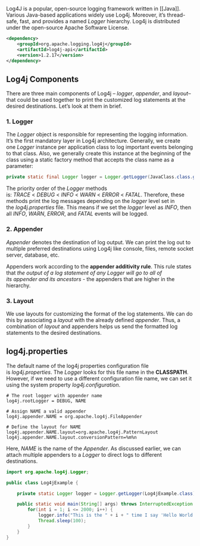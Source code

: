 Log4J is a popular, open-source logging framework written in [[Java]]. Various Java-based applications widely use Log4j. Moreover, it’s thread-safe, fast, and provides a named _Logger_ hierarchy. Log4j is distributed under the open-source Apache Software License.

```xml
<dependency> 
	<groupId>org.apache.logging.log4j</groupId>
	<artifactId>log4j-api</artifactId> 
	<version>1.2.17</version> 
</dependency>
```

## Log4j Components

There are three main components of Log4j – _logger_, _appender_, and _layout_– that could be used together to print the customized log statements at the desired destinations. Let’s look at them in brief.

### 1. Logger

The _Logger_ object is responsible for representing the logging information. It’s the first mandatory layer in Log4j architecture.
Generally, we create one _Logger_ instance per application class to log important events belonging to that class. Also, we generally create this instance at the beginning of the class using a static factory method that accepts the class name as a parameter:

```java
private static final Logger logger = Logger.getLogger(JavaClass.class.getName());
```

The priority order of the _Logger_ methods is: _TRACE_ < _DEBUG_ < _INFO_ < _WARN_ < _ERROR_ < _FATAL_. Therefore, these methods print the log messages depending on the _logger_ level set in the _log4j.properties_ file. This means if we set the _logger_ level as _INFO_, then all _INFO_, _WARN_, _ERROR_, and _FATAL_ events will be logged.

### 2. Appender

_Appender_ denotes the destination of log output. We can print the log out to multiple preferred destinations using Log4j like console, files, remote socket server, database, etc.

Appenders work according to the **appender additivity rule**. This rule states that *the output of a log statement of any Logger will go to all of its appender and its ancestors*  - the appenders that are higher in the hierarchy.

### 3. Layout

We use layouts for customizing the format of the log statements. We can do this by associating a _layout_ with the already defined _appender_. Thus, a combination of _layout_ and appenders helps us send the formatted log statements to the desired destinations.

## log4j.properties

The default name of the log4j properties configuration file is _log4j.properties_. The _Logger_ looks for this file name in the **CLASSPATH**. However, if we need to use a different configuration file name, we can set it using the system property _log4j.configuration_.

```properties
# The root logger with appender name 
log4j.rootLogger = DEBUG, NAME
  
# Assign NAME a valid appender  
log4j.appender.NAME = org.apache.log4j.FileAppender

# Define the layout for NAME
log4j.appender.NAME.layout=org.apache.log4j.PatternLayout  
log4j.appender.NAME.layout.conversionPattern=%m%n  
```

Here, _NAME_ is the name of the _Appender_. As discussed earlier, we can attach multiple appenders to a _Logger_ to direct logs to different destinations.

```java
import org.apache.log4j.Logger;

public class Log4jExample {

    private static Logger logger = Logger.getLogger(Log4jExample.class);

    public static void main(String[] args) throws InterruptedException {
        for(int i = 1; i <= 2000; i++) {
            logger.info("This is the " + i + " time I say 'Hello World'.");
            Thread.sleep(100);
        }
    }
}
```

